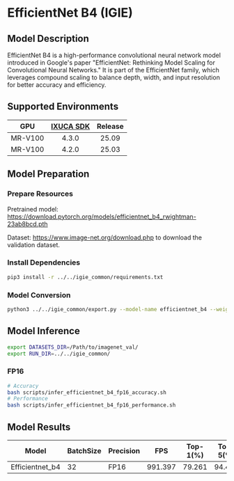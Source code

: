 # EfficientNet B4 (IGIE)

## Model Description

EfficientNet B4 is a high-performance convolutional neural network model introduced in Google's paper "EfficientNet: Rethinking Model Scaling for Convolutional Neural Networks." It is part of the EfficientNet family, which leverages compound scaling to balance depth, width, and input resolution for better accuracy and efficiency.

## Supported Environments

| GPU    | [IXUCA SDK](https://gitee.com/deep-spark/deepspark#%E5%A4%A9%E6%95%B0%E6%99%BA%E7%AE%97%E8%BD%AF%E4%BB%B6%E6%A0%88-ixuca) | Release |
| :----: | :----: | :----: |
| MR-V100 | 4.3.0 | 25.09 |
| MR-V100 | 4.2.0 | 25.03 |

## Model Preparation

### Prepare Resources

Pretrained model: <https://download.pytorch.org/models/efficientnet_b4_rwightman-23ab8bcd.pth>

Dataset: <https://www.image-net.org/download.php> to download the validation dataset.

### Install Dependencies

```bash
pip3 install -r ../../igie_common/requirements.txt
```

### Model Conversion

```bash
python3 ../../igie_common/export.py --model-name efficientnet_b4 --weight efficientnet_b4_rwightman-23ab8bcd.pth --output efficientnet_b4.onnx
```

## Model Inference

```bash
export DATASETS_DIR=/Path/to/imagenet_val/
export RUN_DIR=../../igie_common/
```

### FP16

```bash
# Accuracy
bash scripts/infer_efficientnet_b4_fp16_accuracy.sh
# Performance
bash scripts/infer_efficientnet_b4_fp16_performance.sh
```

## Model Results

| Model           | BatchSize | Precision | FPS      | Top-1(%) | Top-5(%) |
| --------------- | --------- | --------- | -------- | -------- | -------- |
| Efficientnet_b4 | 32        | FP16      | 991.397  | 79.261   | 94.496   |
